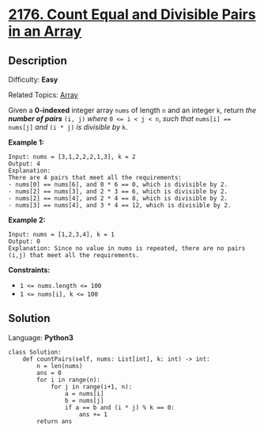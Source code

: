 # [2176\. Count Equal and Divisible Pairs in an Array](https://leetcode.com/problems/count-equal-and-divisible-pairs-in-an-array/)

## Description

Difficulty: **Easy**  

Related Topics: [Array](https://leetcode.com/tag/array/)

Given a **0-indexed** integer array `nums` of length `n` and an integer `k`, return _the **number of pairs**_ `(i, j)` _where_ `0 <= i < j < n`, _such that_ `nums[i] == nums[j]` _and_ `(i * j)` _is divisible by_ `k`.

**Example 1:**

```
Input: nums = [3,1,2,2,2,1,3], k = 2
Output: 4
Explanation:
There are 4 pairs that meet all the requirements:
- nums[0] == nums[6], and 0 * 6 == 0, which is divisible by 2.
- nums[2] == nums[3], and 2 * 3 == 6, which is divisible by 2.
- nums[2] == nums[4], and 2 * 4 == 8, which is divisible by 2.
- nums[3] == nums[4], and 3 * 4 == 12, which is divisible by 2.
```

**Example 2:**

```
Input: nums = [1,2,3,4], k = 1
Output: 0
Explanation: Since no value in nums is repeated, there are no pairs (i,j) that meet all the requirements.
```

**Constraints:**

*   `1 <= nums.length <= 100`
*   `1 <= nums[i], k <= 100`


## Solution

Language: **Python3**

```python3
class Solution:
    def countPairs(self, nums: List[int], k: int) -> int:
        n = len(nums)
        ans = 0
        for i in range(n):
            for j in range(i+1, n):
                a = nums[i]
                b = nums[j]
                if a == b and (i * j) % k == 0:
                    ans += 1
        return ans
```
